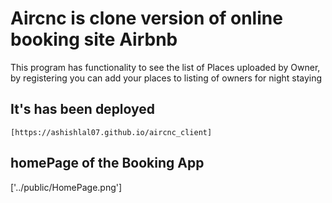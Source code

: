 # Aircnc is clone version of online booking site Airbnb
  This program has functionality to see the list of Places uploaded by Owner, by registering you can add your places to listing of owners for night staying

## It's has been deployed 
    [https://ashishlal07.github.io/aircnc_client]

## homePage of the Booking App
['../public/HomePage.png']
